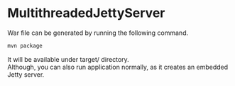# MultithreadedJettyServer

War file can be generated by running the following command.

```bash
mvn package
```

It will be available under target/ directory.  
Although, you can also run application normally, as it creates an embedded Jetty server.
